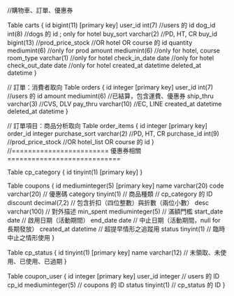 //購物車、訂單、優惠券

Table carts {
  id             bigint(11) [primary key]
  user_id        int(7)       //users 的 id
  dog_id         int(8)       //dogs 的 id ; only for hotel
  buy_sort varchar(2)   //PD, HT, CR
  buy_id   bigint(13)   //prod_price_stock
                        //OR hotel OR course 的 id
  quantity       mediumint(6) //only for prod
  amount         mediumint(6) //only for hotel, course
  room_type      varchar(1)   //only for hotel
  check_in_date  date         //only for hotel
  check_out_date date         //only for hotel
  created_at     datetime
  deleted_at     datetime
}

// 訂單：消費者取向
Table orders {
  id           integer [primary key]
  user_id      int(7)        //users 的 id
  amount       mediumint(6)  //已結算，包含運費、優惠券
  ship_thru    varchar(3)    //CVS, DLV
  pay_thru     varchar(10)   //EC, LINE
  created_at   datetime
  deleted_at   datetime
}

// 訂單項目：商品分析取向
Table order_items {
  id            integer [primary key]
  order_id      integer
  purchase_sort varchar(2)   //PD, HT, CR
  purchase_id   int(9)       //prod_price_stock
                             //OR hotel_list OR course 的 id
}
//======================== 優惠券相關 ============================

Table cp_category {
  id tinyint(1) [primary key]
}

Table coupons {
  id         mediuminteger(5) [primary key]
  name       varchar(20)
  code       varchar(20)      // 優惠碼
  category   tinyint(1)       // 商品種類   // cp_category 的 ID
  discount   decimal(7,2)     // 包含折扣（四位整數）與折數（兩位小數）
  desc       varchar(100)     // 對外描述
  min_spent  mediuminteger(5) // 滿額門檻
  start_date date             // 啟用日期（活動期間）
  end_date   date             // 中止日期（活動期間，null for 長期發放）
  created_at datetime         // 超提早情形之追蹤用
  status     tinyint(1)       // 臨時中止之情形使用
}

Table cp_status {
  id       tinyint(1) [primary key]
  name     varchar(12)        // 未領取、未使用、已使用、已過期
}

Table coupon_user {
  id       integer [primary key]
  user_id  integer           // users 的 ID
  cp_id    mediuminteger(5)  // coupons 的 ID
  status   tinyint(1)        // cp_status 的 ID
}